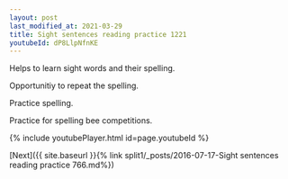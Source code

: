 ```yaml
---
layout: post
last_modified_at: 2021-03-29
title: Sight sentences reading practice 1221
youtubeId: dP8LlpNfnKE
---
```

 
 
Helps to learn sight words and their spelling.

Opportunitiy to repeat the spelling. 

Practice spelling. 
 
Practice for spelling bee competitions. 
 
{% include youtubePlayer.html id=page.youtubeId %}
 
 

[Next]({{ site.baseurl }}{% link  split1/_posts/2016-07-17-Sight sentences reading practice 766.md%})
 
